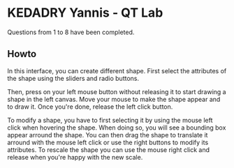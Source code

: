 # KEDADRY Yannis - QT Lab

Questions from 1 to 8 have been completed.

## Howto

In this interface, you can create different shape. First select the attributes of the shape using the sliders and radio buttons. 

Then, press on your left mouse button without releasing it to start drawing a shape in the left canvas. Move your mouse to make the shape appear and to draw it. Once you're done, release the left click button.

To modify a shape, you have to first selecting it by using the mouse left click when hovering the shape. When doing so, you will see a bounding box appear arround the shape. You can then drag the shape to translate it arround with the mouse left click or use the right buttons to modify its attributes. To rescale the shape you can use the mouse right click and release when you're happy with the new scale.
